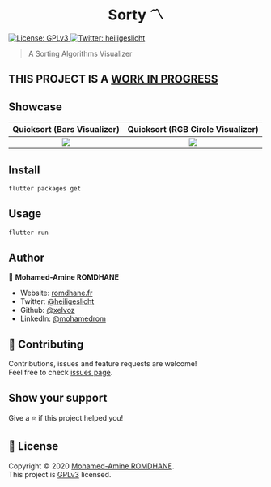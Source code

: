 <h1 align="center">Sorty 〽️</h1>
<p>
  <a href="https://github.com/Xelvoz/Sorty/blob/master/LICENSE.md" target="_blank">
    <img alt="License: GPLv3" src="https://img.shields.io/badge/License-GPLv3-yellow.svg" />
  </a>
  <a href="https://twitter.com/heiligeslicht" target="_blank">
    <img alt="Twitter: heiligeslicht" src="https://img.shields.io/twitter/follow/heiligeslicht.svg?style=social" />
  </a>
</p>

> A Sorting Algorithms Visualizer 

## THIS PROJECT IS A <u>WORK IN PROGRESS</u>

## Showcase

|Quicksort (Bars Visualizer)|Quicksort (RGB Circle Visualizer)|
|:---:|:---:|
|![](https://i.imgur.com/VRa4NP2.gif)|![](https://i.imgur.com/vPMLmwh.gif)|

## Install

```sh
flutter packages get
```

## Usage

```sh
flutter run
```

## Author

👤 **Mohamed-Amine ROMDHANE**

* Website: [romdhane.fr](https://romdhane.fr)
* Twitter: [@heiligeslicht](https://twitter.com/heiligeslicht)
* Github: [@xelvoz](https://github.com/xelvoz)
* LinkedIn: [@mohamedrom](https://linkedin.com/in/mohamedrom)

## 🤝 Contributing

Contributions, issues and feature requests are welcome!<br />Feel free to check [issues page](https://github.com/xelvoz/Sorty/issues/). 

## Show your support

Give a ⭐️ if this project helped you!

## 📝 License

Copyright © 2020 [Mohamed-Amine ROMDHANE](https://github.com/xelvoz).<br />
This project is [GPLv3](https://github.com/Xelvoz/Sorty/blob/master/LICENSE.md) licensed.
